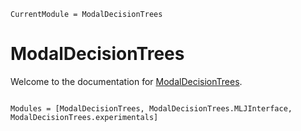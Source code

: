 ```@meta
CurrentModule = ModalDecisionTrees
```

# ModalDecisionTrees

Welcome to the documentation for [ModalDecisionTrees](https://github.com/aclai-lab/ModalDecisionTrees.jl).

```@index
```

```@autodocs
Modules = [ModalDecisionTrees, ModalDecisionTrees.MLJInterface, ModalDecisionTrees.experimentals]
```
